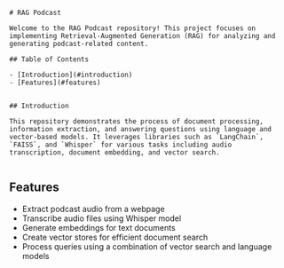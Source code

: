 ```
# RAG Podcast

Welcome to the RAG Podcast repository! This project focuses on implementing Retrieval-Augmented Generation (RAG) for analyzing and generating podcast-related content.

## Table of Contents

- [Introduction](#introduction)
- [Features](#features)


## Introduction

This repository demonstrates the process of document processing, information extraction, and answering questions using language and vector-based models. It leverages libraries such as `LangChain`, `FAISS`, and `Whisper` for various tasks including audio transcription, document embedding, and vector search.


```

## Features

- Extract podcast audio from a webpage
- Transcribe audio files using Whisper model
- Generate embeddings for text documents
- Create vector stores for efficient document search
- Process queries using a combination of vector search and language models

```
